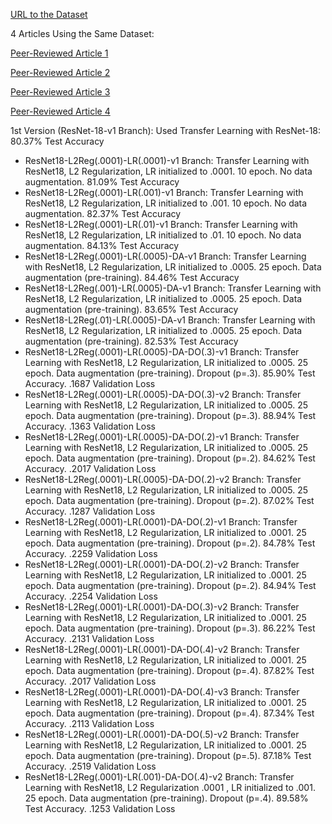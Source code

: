[URL to the Dataset](https://www.kaggle.com/datasets/paultimothymooney/chest-xray-pneumonia)

4 Articles Using the Same Dataset:

[Peer-Reviewed Article 1](https://pubmed.ncbi.nlm.nih.gov/33861150/)

[Peer-Reviewed Article 2](https://pmc.ncbi.nlm.nih.gov/articles/PMC9140837/)

[Peer-Reviewed Article 3](https://pmc.ncbi.nlm.nih.gov/articles/PMC10252226/)

[Peer-Reviewed Article 4](https://ieeexplore.ieee.org/document/8741582)


1st Version (ResNet-18-v1 Branch): Used Transfer Learning with ResNet-18: 80.37% Test Accuracy

- ResNet18-L2Reg(.0001)-LR(.0001)-v1 Branch: Transfer Learning with ResNet18, L2 Regularization, LR initialized to .0001. 10 epoch. No data augmentation. 81.09% Test Accuracy
- ResNet18-L2Reg(.0001)-LR(.001)-v1 Branch: Transfer Learning with ResNet18, L2 Regularization, LR initialized to .001. 10 epoch. No data augmentation. 82.37% Test Accuracy
- ResNet18-L2Reg(.0001)-LR(.01)-v1 Branch: Transfer Learning with ResNet18, L2 Regularization, LR initialized to .01. 10 epoch. No data augmentation. 84.13% Test Accuracy
- ResNet18-L2Reg(.0001)-LR(.0005)-DA-v1 Branch: Transfer Learning with ResNet18, L2 Regularization, LR initialized to .0005. 25 epoch. Data augmentation (pre-training). 84.46% Test Accuracy
- ResNet18-L2Reg(.001)-LR(.0005)-DA-v1 Branch: Transfer Learning with ResNet18, L2 Regularization, LR initialized to .0005. 25 epoch. Data augmentation (pre-training). 83.65% Test Accuracy
- ResNet18-L2Reg(.01)-LR(.0005)-DA-v1 Branch: Transfer Learning with ResNet18, L2 Regularization, LR initialized to .0005. 25 epoch. Data augmentation (pre-training). 82.53% Test Accuracy
- ResNet18-L2Reg(.0001)-LR(.0005)-DA-DO(.3)-v1 Branch: Transfer Learning with ResNet18, L2 Regularization, LR initialized to .0005. 25 epoch. Data augmentation (pre-training). Dropout (p=.3). 85.90% Test Accuracy. .1687 Validation Loss
- ResNet18-L2Reg(.0001)-LR(.0005)-DA-DO(.3)-v2 Branch: Transfer Learning with ResNet18, L2 Regularization, LR initialized to .0005. 25 epoch. Data augmentation (pre-training). Dropout (p=.3). 88.94% Test Accuracy. .1363 Validation Loss
- ResNet18-L2Reg(.0001)-LR(.0005)-DA-DO(.2)-v1 Branch: Transfer Learning with ResNet18, L2 Regularization, LR initialized to .0005. 25 epoch. Data augmentation (pre-training). Dropout (p=.2). 84.62% Test Accuracy. .2017 Validation Loss
- ResNet18-L2Reg(.0001)-LR(.0005)-DA-DO(.2)-v2 Branch: Transfer Learning with ResNet18, L2 Regularization, LR initialized to .0005. 25 epoch. Data augmentation (pre-training). Dropout (p=.2). 87.02% Test Accuracy. .1287 Validation Loss
- ResNet18-L2Reg(.0001)-LR(.0001)-DA-DO(.2)-v1 Branch: Transfer Learning with ResNet18, L2 Regularization, LR initialized to .0001. 25 epoch. Data augmentation (pre-training). Dropout (p=.2). 84.78% Test Accuracy. .2259 Validation Loss
- ResNet18-L2Reg(.0001)-LR(.0001)-DA-DO(.2)-v2 Branch: Transfer Learning with ResNet18, L2 Regularization, LR initialized to .0001. 25 epoch. Data augmentation (pre-training). Dropout (p=.2). 84.94% Test Accuracy. .2254 Validation Loss
- ResNet18-L2Reg(.0001)-LR(.0001)-DA-DO(.3)-v2 Branch: Transfer Learning with ResNet18, L2 Regularization, LR initialized to .0001. 25 epoch. Data augmentation (pre-training). Dropout (p=.3). 86.22% Test Accuracy. .2131 Validation Loss
- ResNet18-L2Reg(.0001)-LR(.0001)-DA-DO(.4)-v2 Branch: Transfer Learning with ResNet18, L2 Regularization, LR initialized to .0001. 25 epoch. Data augmentation (pre-training). Dropout (p=.4). 87.82% Test Accuracy. .2017 Validation Loss
- ResNet18-L2Reg(.0001)-LR(.0001)-DA-DO(.4)-v3 Branch: Transfer Learning with ResNet18, L2 Regularization, LR initialized to .0001. 25 epoch. Data augmentation (pre-training). Dropout (p=.4). 87.34% Test Accuracy. .2113 Validation Loss
- ResNet18-L2Reg(.0001)-LR(.0001)-DA-DO(.5)-v2 Branch: Transfer Learning with ResNet18, L2 Regularization, LR initialized to .0001. 25 epoch. Data augmentation (pre-training). Dropout (p=.5). 87.18% Test Accuracy. .2519 Validation Loss
- ResNet18-L2Reg(.0001)-LR(.001)-DA-DO(.4)-v2 Branch: Transfer Learning with ResNet18, L2 Regularization .0001 , LR initialized to .001. 25 epoch. Data augmentation (pre-training). Dropout (p=.4). 89.58% Test Accuracy. .1253 Validation Loss
